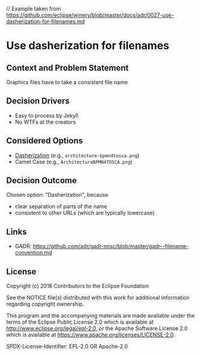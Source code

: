 // Example taken from https://github.com/eclipse/winery/blob/master/docs/adr/0027-use-dasherization-for-filenames.md

# Use dasherization for filenames

## Context and Problem Statement

Graphics files have to take a consistent file name

## Decision Drivers <!-- optional -->

* Easy to process by Jekyll
* No WTFs at the creators

## Considered Options

* [Dasherization](https://softwareengineering.stackexchange.com/a/104476/52607) (e.g., `architecture-bpmn4tosca.png`)
* Camel Case (e.g., `ArchitectureBPMN4TOSCA.png`)

## Decision Outcome

Chosen option: "Dasherization", because

* clear separation of parts of the name
* consistent to other URLs (which are typically lowercase)

## Links

* GADR: https://github.com/adr/gadr-misc/blob/master/gadr--filename-convention.md

## License

Copyright (c) 2018 Contributors to the Eclipse Foundation

See the NOTICE file(s) distributed with this work for additional
information regarding copyright ownership.

This program and the accompanying materials are made available under the
terms of the Eclipse Public License 2.0 which is available at
http://www.eclipse.org/legal/epl-2.0, or the Apache Software License 2.0
which is available at https://www.apache.org/licenses/LICENSE-2.0.

SPDX-License-Identifier: EPL-2.0 OR Apache-2.0